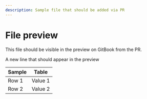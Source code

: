 ```yaml
---
description: Sample file that should be added via PR
---
```


# File preview

This file should be visible in the preview on GitBook from the PR.

A new line that should appear in the preview

| Sample | Table   |
| ------ | ------- |
| Row 1  | Value 1 |
| Row 2  | Value 2 |
